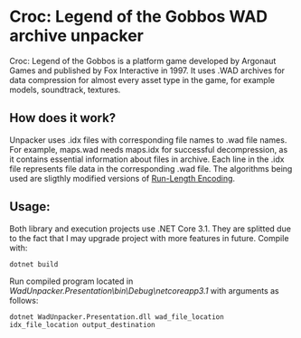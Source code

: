 
# Croc: Legend of the Gobbos WAD archive unpacker
Croc: Legend of the Gobbos is a platform game developed by Argonaut Games and published by Fox Interactive in 1997. It uses .WAD archives for data compression for almost every asset type in the game, for example models, soundtrack, textures.
## How does it work?
Unpacker uses .idx files with corresponding file names to .wad file names. For example, maps.wad needs maps.idx for successful decompression, as it contains essential information about files in archive. Each line in the .idx file represents file data in the corresponding .wad file. The algorithms being used are sligthly modified versions of [Run-Length Encoding](https://en.wikipedia.org/wiki/Run-length_encoding).
## Usage:
Both library and execution projects use .NET Core 3.1. They are splitted due to the fact that I may upgrade project with more features in future.
Compile with:
```
dotnet build
```
Run compiled program located in
*WadUnpacker.Presentation\bin\Debug\netcoreapp3.1* with arguments as follows:
```
dotnet WadUnpacker.Presentation.dll wad_file_location idx_file_location output_destination
```
